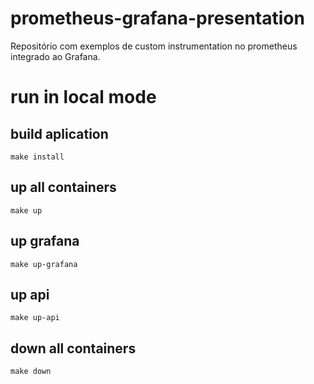 # prometheus-grafana-presentation
Repositório com exemplos de custom instrumentation no prometheus integrado ao Grafana. 

# run in local mode
## build aplication 
```shell
make install
```

## up all containers
```shell
make up
```

## up grafana
```shell
make up-grafana
```

## up api
```shell
make up-api
```

## down all containers
```shell
make down
```